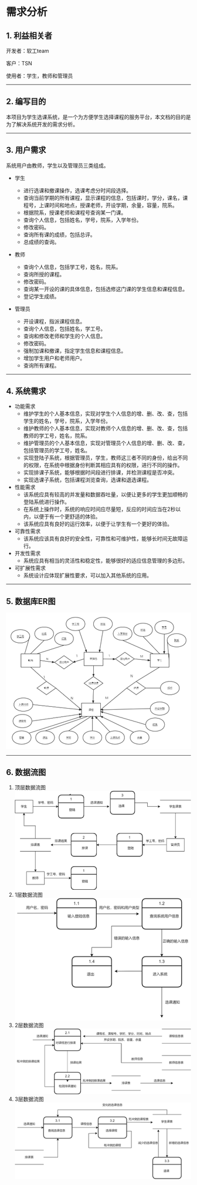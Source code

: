 # 需求分析
## 1. 利益相关者
开发者：软工team

客户：TSN

使用者：学生，教师和管理员

***

## 2. 编写目的
本项目为学生选课系统，是一个为方便学生选择课程的服务平台，本文档的目的是为了解决系统开发的需求分析。

***

## 3. 用户需求

系统用户由教师，学生以及管理员三类组成。



- 学生
   + 进行选课和撤课操作，选课考虑分时间段选择。
   + 查询当前学期的所有课程，显示课程的信息，包括课时，学分，课名，课程号，上课时间和地点，授课老师，开设学期，余量，容量，院系。
   + 根据院系，授课老师和课程号查询某一门课。
   + 查询个人信息，包括姓名，学号，院系，入学年份。
   + 修改密码。
   + 查询所有课的成绩，包括总评。
   + 总成绩的查询。


- 教师
   + 查询个人信息，包括学工号，姓名，院系。
   + 查询所授的课程。
   + 修改密码。
   + 查询某一开设的课的具体信息，包括选修这门课的学生信息和课程信息。
   + 登记学生成绩。



- 管理员
   + 开设课程，指派课程信息。
   + 查询个人信息，包括姓名，学工号。
   + 查询和修改老师和学生的个人信息。
   + 修改密码。
   + 强制加课和撤课，指定学生信息和课程信息。
   + 增加学生用户和老师用户。
   + 查询所有课程。

***

## 4. 系统需求
   - 功能需求
        + 维护学生的个人基本信息，实现对学生个人信息的增、删、改、查，包括学生的姓名，学号，院系，入学年份。
        + 维护教师的个人基本信息，实现对教师个人信息的增、删、改、查，包括教师的学工号，姓名，院系。
        + 维护管理员的个人基本信息，实现对管理员个人信息的增、删、改、查，包括管理员的学工号，姓名。
        + 实现登陆子系统，根据管理员，学生，教师这三者不同的身份，给出不同的权限，在系统中根据身份判断其相应具有的权限，进行不同的操作。
        + 实现排课子系统，能够根据时间段进行排课，并检测课程是否冲突。
        + 实现选课子系统，包括课程浏览查询，选课和退选课程。
  - 性能需求 
      + 该系统应具有较高的并发量和数据吞吐量，以便让更多的学生更加顺畅的登陆系统进行操作。
      + 在系统上操作时，系统的响应时间应尽量短，反应的时间应当在2秒以内，以便于有一个更舒适的体验。
      + 该系统应具有良好的运行效率，以便于让学生有一个更好的体验。
  - 可靠性需求
    + 该系统应该具有良好的安全性，可靠性和可维护性，能够长时间无故障运行。
  - 开发性需求
    + 系统应具有相当的灵活性和稳定性，能够很好的适应信息管理的多边形。
  - 可扩展性需求
    + 系统设计应体现扩展性要求，可以加入其他系统的应用。 

***

## 5. 数据库ER图
![数据库ER图](imgs/ER_diagram.png)

***

## 6. 数据流图

1. 顶层数据流图
   ![顶层数据流图](imgs/DFD0.drawio.png)
2. 1层数据流图
   ![1层数据流图](imgs/DFD1.drawio.png)
3. 2层数据流图
   ![2层数据流图](imgs/DFD2.drawio.png)
4. 3层数据流图
   ![3层数据流图](imgs/DFD3.drawio.png)
